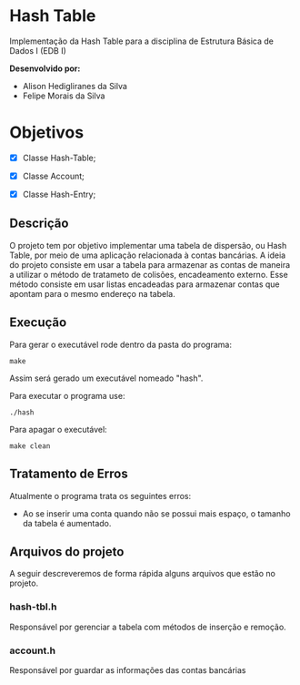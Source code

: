 # Hash Table
Implementação da Hash Table para a disciplina de Estrutura Básica de Dados I (EDB I)

**Desenvolvido por:**

 - Alison Hedigliranes da Silva
 - Felipe Morais da Silva

# Objetivos
 
- [x] Classe Hash-Table;

- [x] Classe Account;

- [x] Classe Hash-Entry;

## Descrição

O projeto tem por objetivo implementar uma tabela de dispersão, ou Hash Table, por meio de uma aplicação relacionada à contas bancárias. A ideia do projeto consiste em usar a tabela para armazenar as contas de maneira a utilizar o método de tratameto de colisões, encadeamento externo. Esse método consiste em usar listas encadeadas para armazenar contas que apontam para o mesmo endereço na tabela.  

## Execução

Para gerar o executável rode dentro da pasta do programa:

```
make
```
Assim será gerado um executável nomeado "hash".

Para executar o programa use:

```
./hash
```

Para apagar o executável:

```
make clean
```

## Tratamento de Erros

Atualmente o programa trata os seguintes erros:

- Ao se inserir uma conta quando não se possui mais espaço, o tamanho da tabela é aumentado.

## Arquivos do projeto

A seguir descreveremos de forma rápida alguns arquivos que estão no projeto. 

### hash-tbl.h

Responsável por gerenciar a tabela com métodos de inserção e remoção.


### account.h

Responsável por guardar as informações das contas bancárias
